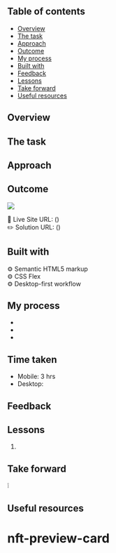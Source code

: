 ## Table of contents

- [Overview](#overview)
- [The task](#the-task)
- [Approach](#approach)
- [Outcome](#outcome)
- [My process](#my-process)
- [Built with](#built-with)
- [Feedback](#feedback)
- [Lessons](#lessons)
- [Take forward](#take-forward)
- [Useful resources](#useful-resources)

## Overview

## The task

## Approach

## Outcome

![](./)

:jigsaw: Live Site URL: ()  
:pencil2: Solution URL: ()

## Built with

:gear: Semantic HTML5 markup  
:gear: CSS Flex  
:gear: Desktop-first workflow

## My process

-
-
-

## Time taken

- Mobile: 3 hrs
- Desktop:

## Feedback

## Lessons

1.

## Take forward

:grey_exclamation:

## Useful resources
# nft-preview-card
